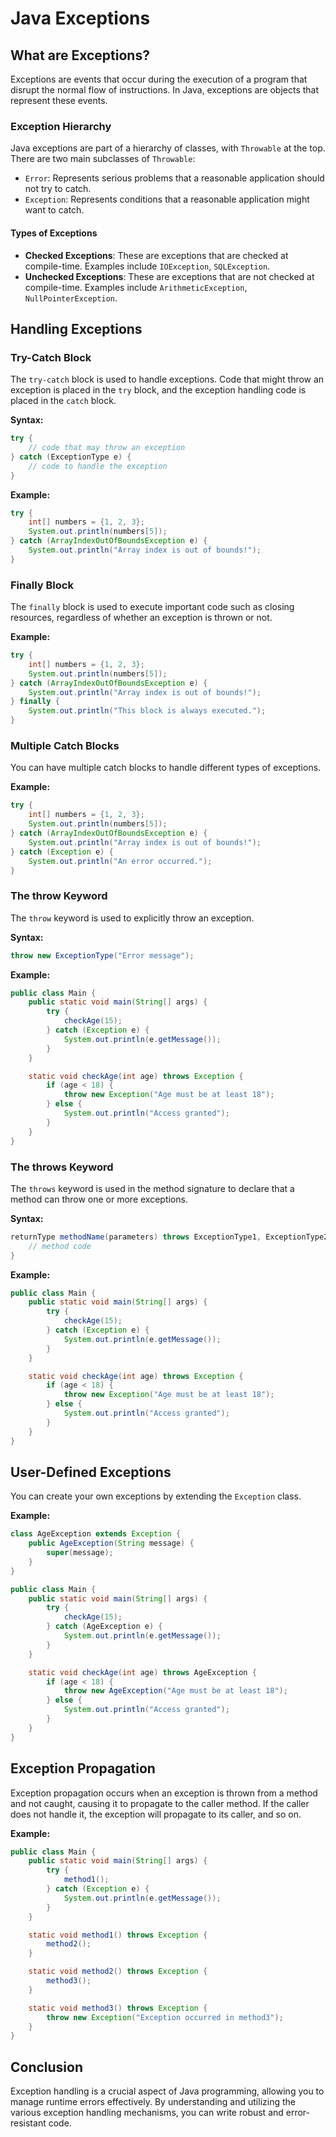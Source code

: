 # Java Exceptions

## What are Exceptions?

Exceptions are events that occur during the execution of a program that disrupt the normal flow of instructions. In Java, exceptions are objects that represent these events.

### Exception Hierarchy

Java exceptions are part of a hierarchy of classes, with `Throwable` at the top. There are two main subclasses of `Throwable`:

- `Error`: Represents serious problems that a reasonable application should not try to catch.
- `Exception`: Represents conditions that a reasonable application might want to catch.

#### Types of Exceptions

- **Checked Exceptions**: These are exceptions that are checked at compile-time. Examples include `IOException`, `SQLException`.
- **Unchecked Exceptions**: These are exceptions that are not checked at compile-time. Examples include `ArithmeticException`, `NullPointerException`.

## Handling Exceptions

### Try-Catch Block

The `try-catch` block is used to handle exceptions. Code that might throw an exception is placed in the `try` block, and the exception handling code is placed in the `catch` block.

**Syntax:**

```java
try {
    // code that may throw an exception
} catch (ExceptionType e) {
    // code to handle the exception
}
```

**Example:**

```java
try {
    int[] numbers = {1, 2, 3};
    System.out.println(numbers[5]);
} catch (ArrayIndexOutOfBoundsException e) {
    System.out.println("Array index is out of bounds!");
}
```

### Finally Block

The `finally` block is used to execute important code such as closing resources, regardless of whether an exception is thrown or not.

**Example:**

```java
try {
    int[] numbers = {1, 2, 3};
    System.out.println(numbers[5]);
} catch (ArrayIndexOutOfBoundsException e) {
    System.out.println("Array index is out of bounds!");
} finally {
    System.out.println("This block is always executed.");
}
```

### Multiple Catch Blocks

You can have multiple catch blocks to handle different types of exceptions.

**Example:**

```java
try {
    int[] numbers = {1, 2, 3};
    System.out.println(numbers[5]);
} catch (ArrayIndexOutOfBoundsException e) {
    System.out.println("Array index is out of bounds!");
} catch (Exception e) {
    System.out.println("An error occurred.");
}
```

### The throw Keyword

The `throw` keyword is used to explicitly throw an exception.

**Syntax:**

```java
throw new ExceptionType("Error message");
```

**Example:**

```java
public class Main {
    public static void main(String[] args) {
        try {
            checkAge(15);
        } catch (Exception e) {
            System.out.println(e.getMessage());
        }
    }

    static void checkAge(int age) throws Exception {
        if (age < 18) {
            throw new Exception("Age must be at least 18");
        } else {
            System.out.println("Access granted");
        }
    }
}
```

### The throws Keyword

The `throws` keyword is used in the method signature to declare that a method can throw one or more exceptions.

**Syntax:**

```java
returnType methodName(parameters) throws ExceptionType1, ExceptionType2 {
    // method code
}
```

**Example:**

```java
public class Main {
    public static void main(String[] args) {
        try {
            checkAge(15);
        } catch (Exception e) {
            System.out.println(e.getMessage());
        }
    }

    static void checkAge(int age) throws Exception {
        if (age < 18) {
            throw new Exception("Age must be at least 18");
        } else {
            System.out.println("Access granted");
        }
    }
}
```

## User-Defined Exceptions

You can create your own exceptions by extending the `Exception` class.

**Example:**

```java
class AgeException extends Exception {
    public AgeException(String message) {
        super(message);
    }
}

public class Main {
    public static void main(String[] args) {
        try {
            checkAge(15);
        } catch (AgeException e) {
            System.out.println(e.getMessage());
        }
    }

    static void checkAge(int age) throws AgeException {
        if (age < 18) {
            throw new AgeException("Age must be at least 18");
        } else {
            System.out.println("Access granted");
        }
    }
}
```

## Exception Propagation

Exception propagation occurs when an exception is thrown from a method and not caught, causing it to propagate to the caller method. If the caller does not handle it, the exception will propagate to its caller, and so on.

**Example:**

```java
public class Main {
    public static void main(String[] args) {
        try {
            method1();
        } catch (Exception e) {
            System.out.println(e.getMessage());
        }
    }

    static void method1() throws Exception {
        method2();
    }

    static void method2() throws Exception {
        method3();
    }

    static void method3() throws Exception {
        throw new Exception("Exception occurred in method3");
    }
}
```

## Conclusion

Exception handling is a crucial aspect of Java programming, allowing you to manage runtime errors effectively. By understanding and utilizing the various exception handling mechanisms, you can write robust and error-resistant code.
